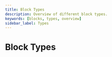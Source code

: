 ```yaml
---
title: Block Types
description: Overview of different block types.
keywords: [blocks, types, overview]
sidebar_label: Types
---
```


# Block Types
